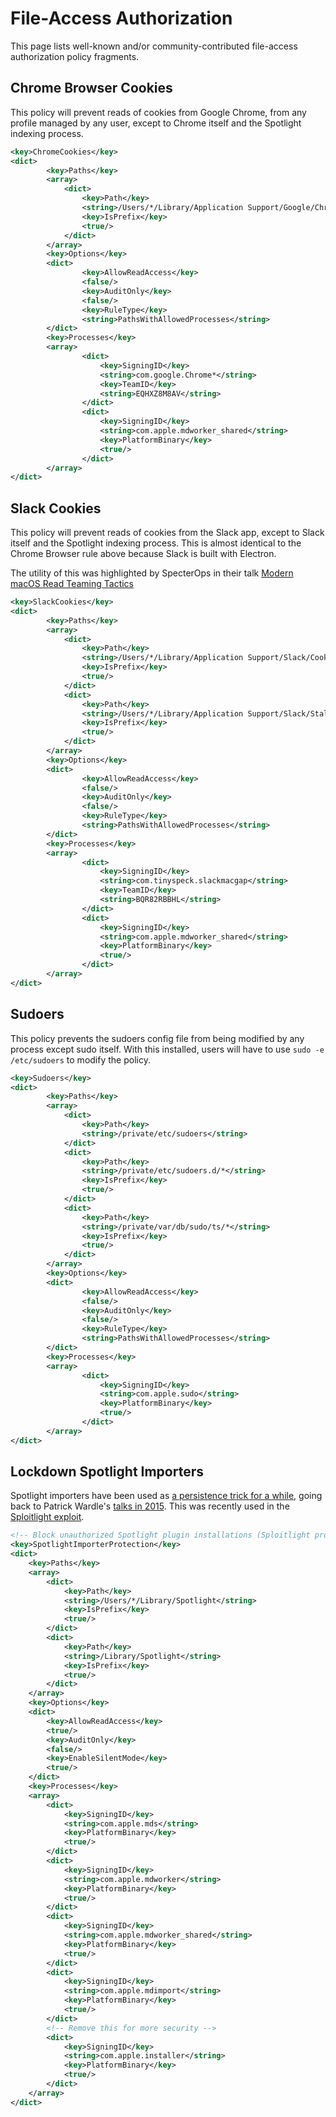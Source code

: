 # File-Access Authorization

This page lists well-known and/or community-contributed file-access
authorization policy fragments.

## Chrome Browser Cookies

This policy will prevent reads of cookies from Google Chrome, from any profile
managed by any user, except to Chrome itself and the Spotlight indexing
process.

```xml
<key>ChromeCookies</key>
<dict>
		<key>Paths</key>
		<array>
			<dict>
				<key>Path</key>
				<string>/Users/*/Library/Application Support/Google/Chrome/*/Cookies</string>
				<key>IsPrefix</key>
				<true/>
			</dict>
		</array>
		<key>Options</key>
		<dict>
				<key>AllowReadAccess</key>
				<false/>
				<key>AuditOnly</key>
				<false/>
				<key>RuleType</key>
				<string>PathsWithAllowedProcesses</string>
		</dict>
		<key>Processes</key>
		<array>
				<dict>
					<key>SigningID</key>
					<string>com.google.Chrome*</string>
					<key>TeamID</key>
					<string>EQHXZ8M8AV</string>
				</dict>
				<dict>
					<key>SigningID</key>
					<string>com.apple.mdworker_shared</string>
					<key>PlatformBinary</key>
					<true/>
				</dict>
		</array>
</dict>
```

## Slack Cookies

This policy will prevent reads of cookies from the Slack app, except to Slack
itself and the Spotlight indexing process. This is almost identical to the
Chrome Browser rule above because Slack is built with Electron.

The utility of this was highlighted by SpecterOps in their talk
[Modern macOS Read Teaming Tactics](https://www.youtube.com/watch?v=t_L2bdbXkp0&t=2863s)

```xml
<key>SlackCookies</key>
<dict>
		<key>Paths</key>
		<array>
			<dict>
				<key>Path</key>
				<string>/Users/*/Library/Application Support/Slack/Cookies</string>
				<key>IsPrefix</key>
				<true/>
			</dict>
			<dict>
				<key>Path</key>
				<string>/Users/*/Library/Application Support/Slack/StaleCookies</string>
				<key>IsPrefix</key>
				<true/>
			</dict>
		</array>
		<key>Options</key>
		<dict>
				<key>AllowReadAccess</key>
				<false/>
				<key>AuditOnly</key>
				<false/>
				<key>RuleType</key>
				<string>PathsWithAllowedProcesses</string>
		</dict>
		<key>Processes</key>
		<array>
				<dict>
					<key>SigningID</key>
					<string>com.tinyspeck.slackmacgap</string>
					<key>TeamID</key>
					<string>BQR82RBBHL</string>
				</dict>
				<dict>
					<key>SigningID</key>
					<string>com.apple.mdworker_shared</string>
					<key>PlatformBinary</key>
					<true/>
				</dict>
		</array>
</dict>
```

## Sudoers

This policy prevents the sudoers config file from being modified by any process
except sudo itself. With this installed, users will have to use
`sudo -e /etc/sudoers` to modify the policy.

```xml
<key>Sudoers</key>
<dict>
		<key>Paths</key>
		<array>
			<dict>
				<key>Path</key>
				<string>/private/etc/sudoers</string>
			</dict>
			<dict>
				<key>Path</key>
				<string>/private/etc/sudoers.d/*</string>
				<key>IsPrefix</key>
				<true/>
			</dict>
			<dict>
				<key>Path</key>
				<string>/private/var/db/sudo/ts/*</string>
				<key>IsPrefix</key>
				<true/>
			</dict>
		</array>
		<key>Options</key>
		<dict>
				<key>AllowReadAccess</key>
				<false/>
				<key>AuditOnly</key>
				<false/>
				<key>RuleType</key>
				<string>PathsWithAllowedProcesses</string>
		</dict>
		<key>Processes</key>
		<array>
				<dict>
					<key>SigningID</key>
					<string>com.apple.sudo</string>
					<key>PlatformBinary</key>
					<true/>
				</dict>
		</array>
</dict>
```

## Lockdown Spotlight Importers

Spotlight importers have been used as [a persistence trick for a
while](https://theevilbit.github.io/beyond/beyond_0011/), going back to Patrick Wardle's [talks in 2015](https://www.blackhat.com/docs/us-15/materials/us-15-Wardle-Writing-Bad-A-Malware-For-OS-X.pdf). This was recently used in the
[Sploitlight exploit](https://www.microsoft.com/en-us/security/blog/2025/07/28/sploitlight-analyzing-a-spotlight-based-macos-tcc-vulnerability/).

```xml
<!-- Block unauthorized Spotlight plugin installations (Sploitlight protection) -->
<key>SpotlightImporterProtection</key>
<dict>
	<key>Paths</key>
	<array>
		<dict>
			<key>Path</key>
			<string>/Users/*/Library/Spotlight</string>
			<key>IsPrefix</key>
			<true/>
		</dict>
		<dict>
			<key>Path</key>
			<string>/Library/Spotlight</string>
			<key>IsPrefix</key>
			<true/>
		</dict>
	</array>
	<key>Options</key>
	<dict>
		<key>AllowReadAccess</key>
		<true/>
		<key>AuditOnly</key>
		<false/>
		<key>EnableSilentMode</key>
		<true/>
	</dict>
	<key>Processes</key>
	<array>
		<dict>
			<key>SigningID</key>
			<string>com.apple.mds</string>
			<key>PlatformBinary</key>
			<true/>
		</dict>
		<dict>
			<key>SigningID</key>
			<string>com.apple.mdworker</string>
			<key>PlatformBinary</key>
			<true/>
		</dict>
		<dict>
			<key>SigningID</key>
			<string>com.apple.mdworker_shared</string>
			<key>PlatformBinary</key>
			<true/>
		</dict>
		<dict>
			<key>SigningID</key>
			<string>com.apple.mdimport</string>
			<key>PlatformBinary</key>
			<true/>
		</dict>
		<!-- Remove this for more security -->
		<dict>
			<key>SigningID</key>
			<string>com.apple.installer</string>
			<key>PlatformBinary</key>
			<true/>
		</dict>
	</array>
</dict>
```
